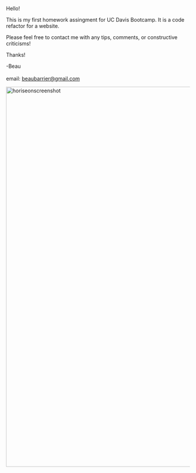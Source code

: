 

Hello!

This is my first homework assingment for UC Davis Bootcamp. It is a code refactor for a website.

Please feel free to contact me with any tips, comments, or constructive criticisms!

Thanks!

-Beau
<br><br>
email: beaubarrier@gmail.com

<img width="1040" alt="horiseonscreenshot" src="https://user-images.githubusercontent.com/78766978/113521537-f0827000-954e-11eb-977c-3ed2ebca66c5.png">

